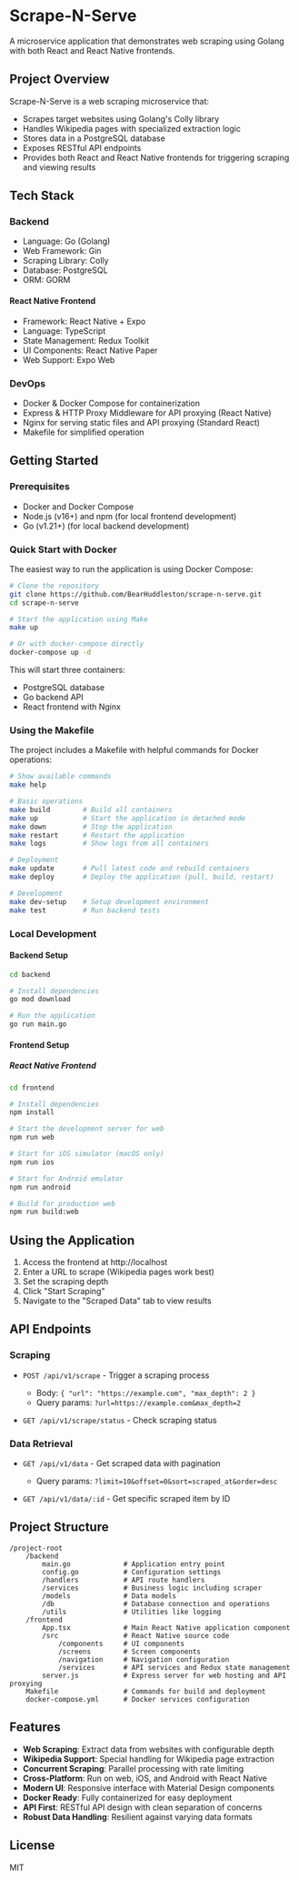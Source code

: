 # Scrape-N-Serve

A microservice application that demonstrates web scraping using Golang with both React and React Native frontends.

## Project Overview

Scrape-N-Serve is a web scraping microservice that:

- Scrapes target websites using Golang's Colly library
- Handles Wikipedia pages with specialized extraction logic
- Stores data in a PostgreSQL database
- Exposes RESTful API endpoints
- Provides both React and React Native frontends for triggering scraping and viewing results

## Tech Stack

### Backend

- Language: Go (Golang)
- Web Framework: Gin
- Scraping Library: Colly
- Database: PostgreSQL
- ORM: GORM

#### React Native Frontend
- Framework: React Native + Expo
- Language: TypeScript
- State Management: Redux Toolkit
- UI Components: React Native Paper
- Web Support: Expo Web

### DevOps

- Docker & Docker Compose for containerization
- Express & HTTP Proxy Middleware for API proxying (React Native)
- Nginx for serving static files and API proxying (Standard React)
- Makefile for simplified operation

## Getting Started

### Prerequisites

- Docker and Docker Compose
- Node.js (v16+) and npm (for local frontend development)
- Go (v1.21+) (for local backend development)

### Quick Start with Docker

The easiest way to run the application is using Docker Compose:

```bash
# Clone the repository
git clone https://github.com/BearHuddleston/scrape-n-serve.git
cd scrape-n-serve

# Start the application using Make
make up

# Or with docker-compose directly
docker-compose up -d
```

This will start three containers:
- PostgreSQL database
- Go backend API
- React frontend with Nginx

### Using the Makefile

The project includes a Makefile with helpful commands for Docker operations:

```bash
# Show available commands
make help

# Basic operations
make build        # Build all containers
make up           # Start the application in detached mode
make down         # Stop the application
make restart      # Restart the application
make logs         # Show logs from all containers

# Deployment
make update       # Pull latest code and rebuild containers
make deploy       # Deploy the application (pull, build, restart)

# Development
make dev-setup    # Setup development environment
make test         # Run backend tests
```

### Local Development

#### Backend Setup

```bash
cd backend

# Install dependencies
go mod download

# Run the application
go run main.go
```

#### Frontend Setup

##### React Native Frontend
```bash
cd frontend

# Install dependencies
npm install

# Start the development server for web
npm run web

# Start for iOS simulator (macOS only)
npm run ios

# Start for Android emulator
npm run android

# Build for production web
npm run build:web
```

## Using the Application

1. Access the frontend at http://localhost 
2. Enter a URL to scrape (Wikipedia pages work best)
3. Set the scraping depth
4. Click "Start Scraping"
5. Navigate to the "Scraped Data" tab to view results

## API Endpoints

### Scraping

- `POST /api/v1/scrape` - Trigger a scraping process
  - Body: `{ "url": "https://example.com", "max_depth": 2 }`
  - Query params: `?url=https://example.com&max_depth=2`

- `GET /api/v1/scrape/status` - Check scraping status

### Data Retrieval

- `GET /api/v1/data` - Get scraped data with pagination
  - Query params: `?limit=10&offset=0&sort=scraped_at&order=desc`

- `GET /api/v1/data/:id` - Get specific scraped item by ID

## Project Structure

```
/project-root
    /backend
        main.go             # Application entry point
        config.go           # Configuration settings
        /handlers           # API route handlers
        /services           # Business logic including scraper
        /models             # Data models
        /db                 # Database connection and operations
        /utils              # Utilities like logging
    /frontend
        App.tsx             # Main React Native application component
        /src                # React Native source code
            /components     # UI components
            /screens        # Screen components
            /navigation     # Navigation configuration
            /services       # API services and Redux state management
        server.js           # Express server for web hosting and API proxying
    Makefile                # Commands for build and deployment
    docker-compose.yml      # Docker services configuration
```

## Features

- **Web Scraping**: Extract data from websites with configurable depth
- **Wikipedia Support**: Special handling for Wikipedia page extraction
- **Concurrent Scraping**: Parallel processing with rate limiting
- **Cross-Platform**: Run on web, iOS, and Android with React Native
- **Modern UI**: Responsive interface with Material Design components
- **Docker Ready**: Fully containerized for easy deployment
- **API First**: RESTful API design with clean separation of concerns
- **Robust Data Handling**: Resilient against varying data formats

## License

MIT